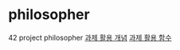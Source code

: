 # philosopher
42 project philosopher
[과제 활용 개념](https://www.notion.so/Mutex-Semaphore-8d304ed6856a48ceb298b51250cc52cc)
[과제 활용 함수](https://www.notion.so/7859c9b6372d472c9675b29ce25d4117)
